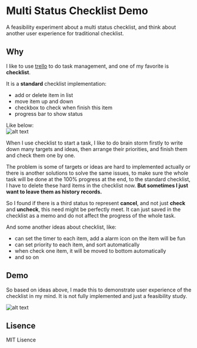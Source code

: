 Multi Status Checklist Demo
===========================

A feasibility experiment about a multi status checklist, and think about another user experience for traditional checklist.

## Why
I like to use <a href="https://trello.com/">trello</a> to do task management, and one of my favorite is **checklist**.

It is a **standard** checklist implementation:  
- add or delete item in list  
- move item up and down  
- checkbox to check when finish this item  
- progress bar to show status  

Like below:  
![alt text][trello]  

When I use checklist to start a task, I like to do brain storm firstly to write down many targets and ideas, then arrange their priorities, and finish them and check them one by one.  

The problem is some of targets or ideas are hard to implemented actually or there is another solutions to solve the same issues, to make sure the whole task will be done at the 100% progress at the end, to the standard checklist, I have to delete these hard items in the checklist now. **But sometimes I just want to leave them as history records.** 

So I found if there is a third status to represent **cancel**, and not just **check** and **uncheck**, this need might be perfectly meet. It can just saved in the checklist as a memo and do not affect the progress of the whole task. 

And some another ideas about checklist, like:  
- can set the timer to each item, add a alarm icon on the item will be fun  
- can set priority to each item, and sort automatically  
- when check one item, it will be moved to bottom automatically  
- and so on  

## Demo
So based on ideas above, I made this to demonstrate user experience of the checklist in my mind. It is not fully implemented and just a feasibility study.

![alt text][demo]

[demo]: 
https://raw.githubusercontent.com/hanks/Multi_Status_Checklist_Demo/master/ScrollCellTest/demo/demo1.gif "demo"

[trello]:
https://raw.githubusercontent.com/hanks/Multi_Status_Checklist_Demo/master/ScrollCellTest/demo/trello.png "trello"

## Lisence
MIT Lisence
